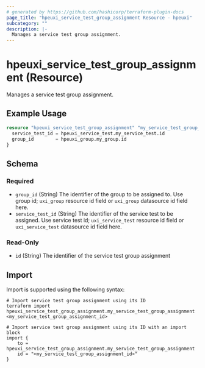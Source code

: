 ```yaml
---
# generated by https://github.com/hashicorp/terraform-plugin-docs
page_title: "hpeuxi_service_test_group_assignment Resource - hpeuxi"
subcategory: ""
description: |-
  Manages a service test group assignment.
---
```


# hpeuxi_service_test_group_assignment (Resource)

Manages a service test group assignment.

## Example Usage

```terraform
resource "hpeuxi_service_test_group_assignment" "my_service_test_group_assignment" {
  service_test_id = hpeuxi_service_test.my_service_test.id
  group_id        = hpeuxi_group.my_group.id
}
```

<!-- schema generated by tfplugindocs -->
## Schema

### Required

- `group_id` (String) The identifier of the group to be assigned to. Use group id; `uxi_group` resource id field or `uxi_group` datasource id field here.
- `service_test_id` (String) The identifier of the service test to be assigned. Use service test id; `uxi_service_test` resource id field or `uxi_service_test` datasource id field here.

### Read-Only

- `id` (String) The identifier of the service test group assignment

## Import

Import is supported using the following syntax:

```shell
# Import service test group assignment using its ID
terraform import hpeuxi_service_test_group_assignment.my_service_test_group_assignment <my_service_test_group_assignment_id>

# Import service test group assignment using its ID with an import block
import {
    to = hpeuxi_service_test_group_assignment.my_service_test_group_assignment
    id = "<my_service_test_group_assignment_id>"
}
```
